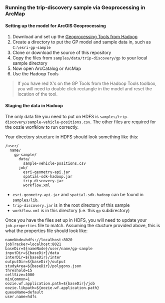 ### Running the trip-discovery sample via Geoprocessing in ArcMap

#### Setting up the model for ArcGIS Geoprocessing


1. Download and set up the [Geoprocessing Tools from Hadoop](https://github.com/Esri/geoprocessing-tools-for-hadoop)
2. Create a directory to put the GP model and sample data in, such as `C:\esri-gp-sample`
3. Clone or download the source of this repository
4. Copy the files from `samples/data/trip-discovery/gp` to your local sample directory
5. Now open ArcCatalog or ArcMap
7. Use the Hadoop Tools

> If you have red X's on the GP Tools from the Hadoop Tools toolbox, you will need to double click rectangle in the model and reset the location of the tool.

#### Staging the data in Hadoop

The only data file you need to put on HDFS is `samples/trip-discovery/sample-vehicle-positions.csv`.  The other files are required for the oozie worfklow to run correctly.

Your directory structure in HDFS should look something like this:

```
/user/ 
  name/
    gp-sample/
      data/
        sample-vehicle-positions.csv
      job/
        esri-geometry-api.jar
        spatial-sdk-hadoop.jar
        trip-discovery.jar
        workflow.xml
```

* `esri-geometry-api.jar` and `spatial-sdk-hadoop` can be found in `samples/lib`.  
* `trip-discovery.jar` is in the root directory of this sample
* `workflow.xml` is in this directory (i.e. this `gp` subdirectory)

Once you have the files set up in HDFS, you will need to update your `job.properties` file to match.  Assuming the stucture provided above, this is what the properties file should look like:

```
nameNode=hdfs://localhost:8020
jobTracker=localhost:8021
baseDir=${nameNode}/user/name/gp-sample
inputDir=${baseDir}/data
interDir=${baseDir}/inter
outputDir=${baseDir}/output
studyArea=${baseDir}/polygons.json
threshold=15
cellSize=1000
minCommon=1
oozie.wf.application.path=${baseDir}/job
oozie.libpath=${oozie.wf.application.path}
queueName=default
user.name=hdfs
```
